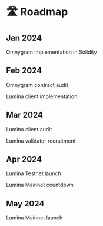 # 🛣 Roadmap

## Jan 2024

Omnygram implementation in Solidity

## Feb 2024

Omnygram contract audit

Lumina client implementation&#x20;

## Mar 2024

Lumina client audit

Lumina validator recruitment

## Apr 2024

Lumina Testnet launch&#x20;

Lumina Mainnet countdown

## May 2024

Lumina Mainnet launch



